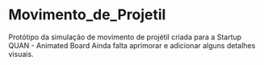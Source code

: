 # Movimento_de_Projetil

Protótipo da simulação de movimento de projétil criada para a Startup QUAN - Animated Board
Ainda falta aprimorar e adicionar alguns detalhes visuais.
